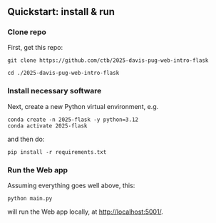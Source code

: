 # 

## Quickstart: install & run

### Clone repo

First, get this repo:
```
git clone https://github.com/ctb/2025-davis-pug-web-intro-flask

cd ./2025-davis-pug-web-intro-flask
```

### Install necessary software

Next, create a new Python virtual environment, e.g.
```
conda create -n 2025-flask -y python=3.12
conda activate 2025-flask
```
and then do:
```
pip install -r requirements.txt
```

### Run the Web app

Assuming everything goes well above, this:
```
python main.py
```
will run the Web app locally, at
[http://localhost:5001/](http://localhost:5001/).
